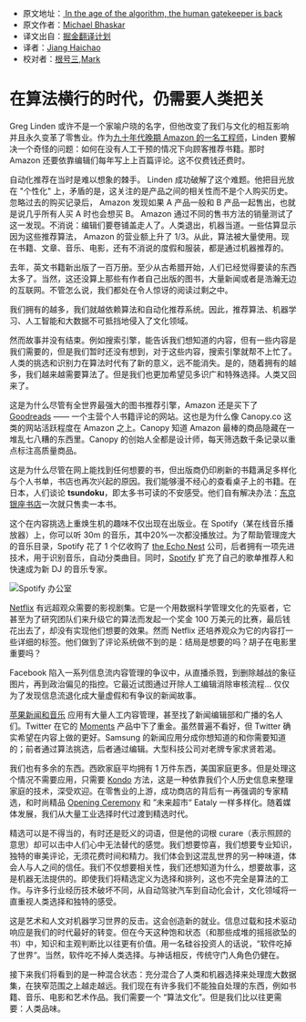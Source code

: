 * 原文地址：[ In the age of the algorithm, the human gatekeeper is back ](https://www.theguardian.com/technology/2016/sep/30/age-of-algorithm-human-gatekeeper)
* 原文作者：[Michael Bhaskar](https://www.theguardian.com/profile/michael-bhaskar)
* 译文出自：[掘金翻译计划](https://github.com/xitu/gold-miner)
* 译者：[Jiang Haichao](https://github.com/AceLeeWinnie)
* 校对者：[根号三](https://github.com/sqrthree),[Mark](https://github.com/marcmoore)

# 在算法横行的时代，仍需要人类把关

Greg Linden 或许不是一个家喻户晓的名字，但他改变了我们与文化的相互影响并且永久变革了零售业。作为[九十年代晚期 Amazon 的一名工程师](https://www.theguardian.com/technology/2006/mar/09/newmedia.guardianweeklytechnologysection)，Linden 要解决一个奇怪的问题：如何在没有人工干预的情况下向顾客推荐书籍。那时 Amazon 还要依靠编辑们每年写上上百篇评论。这不仅费钱还费时。

自动化推荐在当时是难以想象的棘手。 Linden 成功破解了这个难题。他把目光放在 "个性化" 上，矛盾的是，这关注的是产品之间的相关性而不是个人购买历史。忽略过去的购买记录后， Amazon 发现如果 A 产品一般和 B 产品一起售出，也就是说几乎所有人买 A 时也会想买 B。 Amazon 通过不同的售书方法的销量测试了这一发现。不消说：编辑们要卷铺盖走人了。人类退出，机器当道。一些估算显示因为这些推荐算法， Amazon 的营业额上升了 1/3。从此，算法被大量使用。现在书籍、文章、音乐、电影，还有不消说的度假和服装，都是通过机器推荐的。

去年，英文书籍新出版了一百万册。至少从古希腊开始，人们已经觉得要读的东西太多了。当然，这还没算上那些有作者自己出版的图书，大量新闻或者是浩瀚无边的互联网。不管怎么说，我们都处在令人惊讶的阅读过剩之中。

我们拥有的越多，我们就越依赖算法和自动化推荐系统。因此，推荐算法、机器学习、人工智能和大数据不可抵挡地侵入了文化领域。

然而故事并没有结束。例如搜索引擎，能告诉我们想知道的内容，但有一些内容是我们需要的，但是我们暂时还没有想到，对于这些内容，搜索引擎就帮不上忙了。人类的挑选和识别力在算法时代有了新的意义，远不能消失。是的，随着拥有的越多，我们越来越需要算法了。但是我们也更加希望见多识广和特殊选择。人类又回来了。

这是为什么尽管有全世界最强大的图书推荐引擎，Amazon 还是买下了 [Goodreads](https://www.theguardian.com/books/2013/apr/02/amazon-purchase-goodreads-stuns-book-industry) —— 一个主营个人书籍评论的网站。这也是为什么像 Canopy.co 这类的网站活跃程度在 Amazon 之上。Canopy 知道 Amazon 最棒的商品隐藏在一堆乱七八糟的东西里。Canopy 的创始人全都是设计师，每天筛选数千条记录以重点标注高质量商品。

这是为什么尽管在网上能找到任何想要的书，但出版商仍印刷新的书籍满足多样化与个人书单，书店也再次兴起的原因。我们能够漫不经心的查看桌子上的书籍。在日本，人们谈论  **tsundoku**，即太多书可读的不安感受。他们自有解决办法：[东京银座书店](https://www.theguardian.com/books/2015/dec/23/japanese-bookshop-stocks-only-one-book-at-a-time)一次就只售卖一本书。

这个在内容挑选上重焕生机的趣味不仅出现在出版业。在 Spotify（某在线音乐播放器）上，你可以听 30m 的音乐，其中20%一次都没播放过。为了帮助管理庞大的音乐目录，Spotify 花了 1 个亿收购了 [the Echo Nest](https://www.theguardian.com/technology/2014/mar/06/spotify-echo-nest-streaming-music-deal) 公司，后者拥有一项先进技术，用于识别音乐，自动分类曲目。同时，[Spotify](https://www.theguardian.com/business/2016/may/24/spotify-revenues-surge-80-to-more-than-13bn) 扩充了自己的歌单推荐人和快速成为新 DJ 的音乐专家。

![Spotify 办公室](https://i.guim.co.uk/img/media/b1817d17c3857559c8c5bb3ebdd852627eefa181/0_192_5760_3456/master/5760.jpg?w=620&q=55&auto=format&usm=12&fit=max&s=aa4b8651de389bfc8cff727a2bb8c24d)

[Netflix](https://www.theguardian.com/tv-and-radio/tvandradioblog/2013/aug/15/netflix-subscribe-breaking-bad-justified) 有远超观众需要的影视剧集。它是一个用数据科学管理文化的先驱者，它甚至为了研究团队们来升级它的算法而发起一个奖金 100 万美元的比赛，最后钱花出去了，却没有实现他们想要的效果。然而 Netflix 还培养观众为它的内容打一些详细的标签。他们做到了评论系统做不到的是：结局是想要的吗？胡子在电影里重要吗？

Facebook 陷入一系列信息流内容管理的争议中，从直播杀戮，到删除越战的象征图片，再到政治偏见的指控。它最近试图通过开除人工编辑消除审核流程... 仅仅为了发现信息流退化成大量虚假和有争议的新闻故事。

[苹果新闻和音乐](https://www.theguardian.com/technology/2016/may/04/apple-music-wwdc-taylor-swift) 应用有大量人工内容管理，甚至找了新闻编辑部和广播的名人们。Twitter 在它的 [Moments](https://www.theguardian.com/technology/2015/oct/06/twitter-launches-news-moments-curation) 产品中下了重金。虽然普遍不看好，但 Twitter 确实希望在内容上做的更好。Samsung 的新闻应用分成你想知道的和你需要知道的；前者通过算法挑选，后者通过编辑。大型科技公司对老牌专家求贤若渴。

我们也有多余的东西。西欧家庭平均拥有 1 万件东西，美国家庭更多。但是处理这个情况不需要应用，只需要 [Kondo](https://www.theguardian.com/lifeandstyle/2016/jan/21/tidying-up-marie-kondo-spark-joy-new-york-book-singing) 方法，这是一种依靠我们个人历史信息来整理家庭的技术，深受欢迎。在零售业的上游，成功商店的背后有一再强调的专家精选，和时尚精品 [Opening Ceremony](https://www.theguardian.com/fashion/fashion-blog/2012/jul/23/opening-ceremony-london) 和 ”未来超市“ Eataly 一样多样化。随着媒体发展，我们从大量工业选择时代过渡到精选时代。

精选可以是不得当的，有时还是贬义的词语，但是他的词根 curare（表示照顾的意思）却可以击中人们心中无法替代的感觉。我们想要惊喜，我们想要专业知识，独特的审美评论，无须花费时间和精力。我们体会到这混乱世界的另一种味道，体会人与人之间的信任。我们不仅想要相关性，我们还想知道为什么，想要故事，这是机器无法提供的。即使我们将精选定义为选择和排列，这也不完全是算法的工作。与许多行业经历技术破坏不同，从自动驾驶汽车到自动化会计，文化领域将一直重视人类选择和独特的感受。

这是艺术和人文对机器学习世界的反击。这会创造新的就业。信息过载和技术驱动响应是我们的时代最好的转变。但在今天这种饱和状态（和那些成堆的摇摇欲坠的书）中，知识和主观判断比以往更有价值。用一名硅谷投资人的话说，“软件吃掉了世界“。当然，软件吃不掉人类选择。与神话相反，传统守门人角色仍健在。

接下来我们将看到的是一种混合状态：充分混合了人类和机器选择来处理庞大数据集，在狭窄范围之上越走越远。我们现在有许多我们不能独自处理的东西，例如书籍、音乐、电影和艺术作品。我们需要一个 “算法文化”。但是我们比以往更需要：人类品味。

